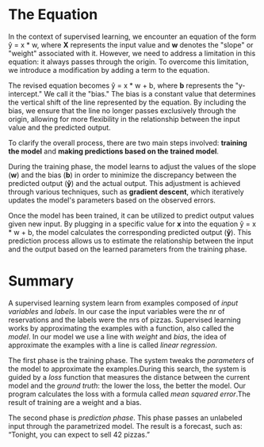 # The Equation

In the context of supervised learning, we encounter an equation of the form ŷ = x \* w, where **X** represents the input value and **w** denotes the "slope" or "weight" associated with it. However, we need to address a limitation in this equation: it always passes through the origin. To overcome this limitation, we introduce a modification by adding a term to the equation.

The revised equation becomes ŷ = x \* w + b, where **b** represents the "y-intercept." We call it the "bias." The bias is a constant value that determines the vertical shift of the line represented by the equation. By including the bias, we ensure that the line no longer passes exclusively through the origin, allowing for more flexibility in the relationship between the input value and the predicted output.

To clarify the overall process, there are two main steps involved: **training the model** and **making predictions based on the trained model**.

During the training phase, the model learns to adjust the values of the slope (**w**) and the bias (**b**) in order to minimize the discrepancy between the predicted output (**ŷ**) and the actual output. This adjustment is achieved through various techniques, such as **gradient descent**, which iteratively updates the model's parameters based on the observed errors.

Once the model has been trained, it can be utilized to predict output values given new input. By plugging in a specific value for **x** into the equation ŷ = x \* w + b, the model calculates the corresponding predicted output (**ŷ**). This prediction process allows us to estimate the relationship between the input and the output based on the learned parameters from the training phase.

# Summary

A supervised learning system learn from examples composed of _input variables_ and _labels_. In our case the input variables were the nr of reservations and the labels were the nrs of pizzas.
Supervised learning works by approximating the examples with a function, also called the _model_. In our model we use a line with _weight_ and _bias_, the idea of approximate the examples
with a line is called _linear regression_.

The first phase is the training phase. The system tweaks the _parameters_ of the model to approximate the examples.During this search, the system is guided by a _loss_ function that measures the
distance between the current model and the _ground truth_: the lower the loss, the better the model. Our program calculates the loss with a formula called _mean squared error_.The result
of training are a weight and a bias.

The second phase is _prediction phase_. This phase passes an unlabeled input through the parametrized model. The result is a forecast, such as: “Tonight, you can expect to sell 42 pizzas.”
